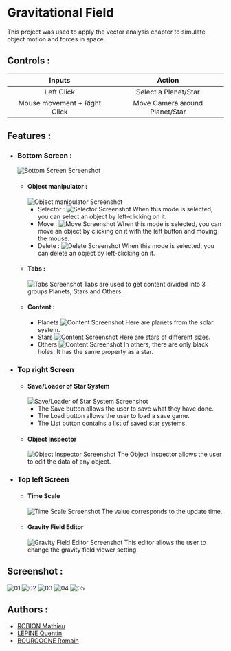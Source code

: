 
# Gravitational Field

This project was used to apply the vector analysis chapter to simulate object motion and forces in space.
## Controls :

|  Inputs  |     Action    |
|     :---:     |     :---:     |
|Left Click|Select a Planet/Star|
|Mouse movement + Right Click|Move Camera around Planet/Star|

## Features :
- ### Bottom Screen :
    ![Bottom Screen Screenshot](https://cdn.discordapp.com/attachments/1027192447232643152/1089873679560740965/image.png)
    - #### Object manipulator :
        ![Object manipulator Screenshot](https://cdn.discordapp.com/attachments/1027192447232643152/1089873768878460978/image.png)
        - Selector :
            ![Selector Screenshot](https://cdn.discordapp.com/attachments/1027192447232643152/1089873861018927166/image.png)
            When this mode is selected, you can select an object by left-clicking on it.
        - Move :
            ![Move Screenshot](https://cdn.discordapp.com/attachments/1027192447232643152/1089873942178709514/image.png)
            When this mode is selected, you can move an object by clicking on it with the left button and moving the mouse.
        - Delete :
            ![Delete Screenshot](https://cdn.discordapp.com/attachments/1027192447232643152/1089874043664080906/image.png)
            When this mode is selected, you can delete an object by left-clicking on it.
    - #### Tabs :
        ![Tabs Screenshot](https://cdn.discordapp.com/attachments/1027192447232643152/1089874778158010512/image.png)
            Tabs are used to get content divided into 3 groups Planets, Stars and Others.
    - #### Content :
        - Planets
            ![Content Screenshot](https://cdn.discordapp.com/attachments/1027192447232643152/1089874872571793448/image.png)
            Here are planets from the solar system.
        - Stars
            ![Content Screenshot](https://cdn.discordapp.com/attachments/1027192447232643152/1089874971901304852/image.png)
            Here are stars of different sizes.
        - Others
            ![Content Screenshot](https://cdn.discordapp.com/attachments/1027192447232643152/1089875064066953336/image.png)
            In others, there are only black holes. It has the same property as a star.
- ### Top right Screen
    - #### Save/Loader of Star System
        ![Save/Loader of Star System Screenshot](https://cdn.discordapp.com/attachments/1027192447232643152/1089875242811400192/image.png)
        - The Save button allows the user to save what they have done.
        - The Load button allows the user to load a save game.
        - The List button contains a list of saved star systems.
    - #### Object Inspector
        ![Object Inspector Screenshot](https://cdn.discordapp.com/attachments/1027192447232643152/1089875586677215283/image.png)
        The Object Inspector allows the user to edit the data of any object.
- ### Top left Screen
    - #### Time Scale
        ![Time Scale Screenshot](https://cdn.discordapp.com/attachments/1027192447232643152/1089875347803217920/image.png)
        The value corresponds to the update time.
    - #### Gravity Field Editor
        ![Gravity Field Editor Screenshot](https://cdn.discordapp.com/attachments/1027192447232643152/1089883884004577362/image.png)
        This editor allows the user to change the gravity field viewer setting.
## Screenshot :
![01](https://cdn.discordapp.com/attachments/1027192447232643152/1089888918821929051/image.png)
![02](https://cdn.discordapp.com/attachments/1027192447232643152/1089889085973352508/image.png)
![03](https://cdn.discordapp.com/attachments/1027192447232643152/1089890063380381767/image.png)
![04](https://cdn.discordapp.com/attachments/1027192447232643152/1089890303038730310/image.png)
![05](https://cdn.discordapp.com/attachments/1027192447232643152/1089890425332047903/image.png)
## Authors :

- [ROBION Mathieu](https://github.com/Motisma479)
- [LEPINE Quentin](https://github.com/getItemFromBlock)
- [BOURGOGNE Romain](https://github.com/Maisquasar)
